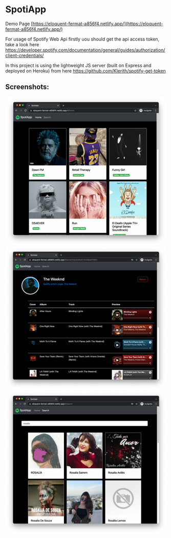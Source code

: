 # SpotiApp

Demo Page [https://eloquent-fermat-a856f4.netlify.app/](https://eloquent-fermat-a856f4.netlify.app/)

For usage of Spotify Web Api firstly uou should get the api access token, take a look here https://developer.spotify.com/documentation/general/guides/authorization/client-credentials/

In this project is using the lightweight JS server (built on Express and deployed on Heroku) from here https://github.com/Klerith/spotify-get-token

## Screenshots:

![](img/1.png)
![](img/2.png)
![](img/3.png)

